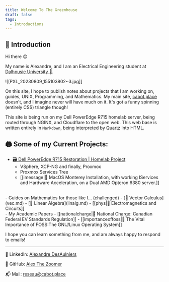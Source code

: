 ```yaml
---
title: Welcome To The Greenhouse
draft: false
tags:
  - Introductions
---
```

## 🎋 Introduction

Hi there 😊

My name is Alexandre, and I am an Electrical Engineering student at [Dalhousie University 🐯](https://www.dal.ca/). 

![[PXL_20230809_155103802~3.jpg]]

On this site, I hope to publish notes about projects that I am working on, guides, UNIX, Programming, and Mathematics. My main site, [cabot.place](https://cabot.place/) doesn't, and I imagine never will have much on it. It's got a funny spinning (entirely CSS) triangle though! 

This site is being run on my Dell PowerEdge R715 homelab server, being routed through NGINX, and Cloudflare to the open web.  This web base is written entirely in `Markdown`, being interpreted by [Quartz](https://quartz.jzhao.xyz/) into HTML. 

## 🖨️ Some of my Current Projects:

- [🗃️ Dell PowerEdge R715 Restoration | Homelab Project](poweredge.md)
	- VSphere, XCP-NG and finally, Proxmox
	- Proxmox Services Tree
	- [[imessage|🍎 MacOS Monterey Installation, with working IServices and Hardware Acceleration, on a Dual AMD Opteron 6380 server.]]
<br>
- Guides on Mathematics for those like I... (challenged)
	- [🧮 Vector Calculus](vec.md)
	- [🟰 Linear Algebra](linalg.md)
	- [[phys|🧲 Electromagnetics and Circuits]]
<br>
- My Academic Papers
	- [[nationalcharge|🚙 National Charge: Canadian Federal EV Standards Regulation]]
	- [[importanceoffoss|💾 The Vital Importance of FOSS:The GNU/Linux Operating System]]

 I hope you can learn something from me, and am always happy to respond to emails!

---

📘 LinkedIn: [Alexandre DesAulniers](https://www.linkedin.com/in/alexandre-desaulniers-1739002b3/)

📇 GitHub: [Alex The Zoomer](https://github.com/AlexTheZoomer)

📬 Mail: reseau@cabot.place